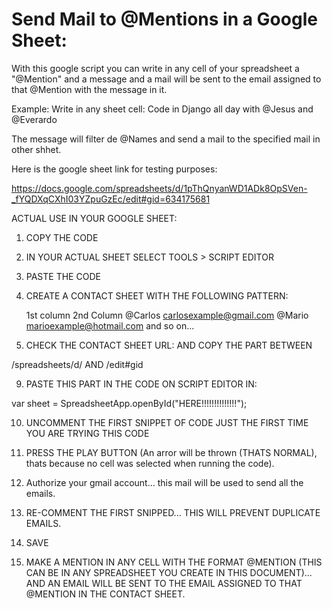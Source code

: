 Send Mail to @Mentions in a Google Sheet:
=========================================

With this google script you can write in any cell of your spreadsheet a "@Mention" and a message and a mail will be sent to the email assigned to that @Mention with the message in it.

Example:
Write in any sheet cell: Code in Django all day with @Jesus and @Everardo

The message will filter de @Names and send a mail to the specified mail in other shhet.




Here is the google sheet link for testing purposes:

https://docs.google.com/spreadsheets/d/1pThQnyanWD1ADk8OpSVen-_fYQDXqCXhI03YZpuGzEc/edit#gid=634175681




ACTUAL USE IN YOUR GOOGLE SHEET:

1. COPY THE CODE
2. IN YOUR ACTUAL SHEET SELECT TOOLS > SCRIPT EDITOR
3. PASTE THE CODE
7. CREATE A CONTACT SHEET WITH THE FOLLOWING PATTERN:

    1st column      2nd Column
    @Carlos         carlosexample@gmail.com
    @Mario          marioexample@hotmail.com
    and so on...

8. CHECK THE CONTACT SHEET URL: AND COPY THE PART BETWEEN

/spreadsheets/d/      AND        /edit#gid

9. PASTE THIS PART IN THE CODE ON SCRIPT EDITOR IN:

var sheet = SpreadsheetApp.openById("HERE!!!!!!!!!!!!!!");

10. UNCOMMENT THE FIRST SNIPPET OF CODE JUST THE FIRST TIME YOU ARE TRYING THIS CODE

11. PRESS THE PLAY BUTTON (An arror will be thrown (THATS NORMAL), thats because no cell was selected when running the code).

12. Authorize your gmail account... this mail will be used to send all the emails.

13. RE-COMMENT THE FIRST SNIPPED... THIS WILL PREVENT DUPLICATE EMAILS.

14. SAVE

11. MAKE A MENTION IN ANY CELL WITH THE FORMAT @MENTION (THIS CAN BE IN ANY SPREADSHEET YOU CREATE IN THIS DOCUMENT)... AND AN EMAIL WILL BE SENT TO THE EMAIL ASSIGNED TO THAT @MENTION IN THE CONTACT SHEET.
